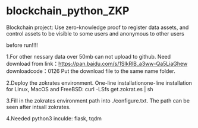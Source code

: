 # blockchain_python_ZKP
Blockchain project: Use zero-knowledge proof to register data assets, and control assets to be visible to some users and anonymous to other users

before run!!!!

1.For other nessary data over 50mb can not upload to github.
Need download from link：https://pan.baidu.com/s/1SlkRlB_a3ww-Qa5LiaGhew 
           downloadcode：0126 
Put the download file to the same name folder.

2.Deploy the zokrates environment. One-line installationone-line installation for Linux, MacOS and FreeBSD:
           curl -LSfs get.zokrat.es | sh

3.Fill in the zokrates environment path into ./configure.txt. The path can be seen after intsall zokrates.

4.Needed python3 inculde: flask, tqdm

